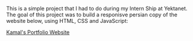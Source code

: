 This is a simple project that I had to do during my Intern Ship at Yektanet.
The goal of this project was to build a responisve persian copy of the website below, using HTML, CSS and JavaScript:

<a href="http://www.templatemonsterpreview.com/demo/152094.html"> Kamal's Portfolio Website</a>
